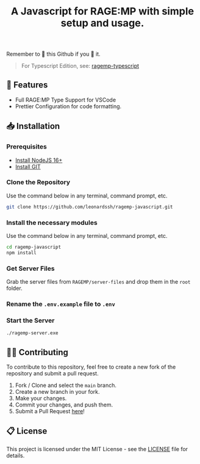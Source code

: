 <p align="center" style="font-size: 26px">
	<b>A Javascript for RAGE:MP with simple setup and usage.</b>
</p>

<br>

Remember to 🌟 this Github if you 💖 it.

> For Typescript Edition, see: [ragemp-typescript](https://github.com/leonardssh/ragemp-typescript)

## 📌 Features

-   Full RAGE:MP Type Support for VSCode
-   Prettier Configuration for code formatting.

## 📥 Installation

### Prerequisites

-   [Install NodeJS 16+](https://nodejs.org/en/download/current/)
-   [Install GIT](https://git-scm.com/downloads)

### Clone the Repository

Use the command below in any terminal, command prompt, etc.

```sh
git clone https://github.com/leonardssh/ragemp-javascript.git
```

### Install the necessary modules

Use the command below in any terminal, command prompt, etc.

```sh
cd ragemp-javascript
npm install
```

### Get Server Files

Grab the server files from `RAGEMP/server-files` and drop them in the `root` folder.

### Rename the `.env.example` file to `.env`

### Start the Server

```sh
./ragemp-server.exe
```

## 👨‍💻 Contributing

To contribute to this repository, feel free to create a new fork of the repository and submit a pull request.

1. Fork / Clone and select the `main` branch.
2. Create a new branch in your fork.
3. Make your changes.
4. Commit your changes, and push them.
5. Submit a Pull Request [here](https://github.com/LeonardSSH/ragemp-javascript/pulls)!

## 📋 License

This project is licensed under the MIT License - see the [LICENSE](LICENSE) file for details.

